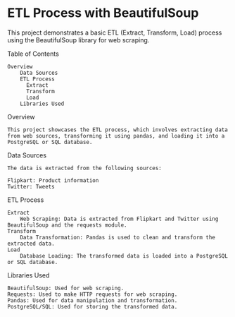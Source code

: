 # ETL Process with BeautifulSoup

This project demonstrates a basic ETL (Extract, Transform, Load) process using the BeautifulSoup library for web scraping.

Table of Contents

    Overview
        Data Sources
        ETL Process
          Extract
          Transform
          Load
        Libraries Used

Overview

    This project showcases the ETL process, which involves extracting data from web sources, transforming it using pandas, and loading it into a PostgreSQL or SQL database.
    
Data Sources

    The data is extracted from the following sources:

    Flipkart: Product information
    Twitter: Tweets
    
ETL Process

    Extract
        Web Scraping: Data is extracted from Flipkart and Twitter using BeautifulSoup and the requests module.
    Transform
        Data Transformation: Pandas is used to clean and transform the extracted data.
    Load
        Database Loading: The transformed data is loaded into a PostgreSQL or SQL database.

Libraries Used

    BeautifulSoup: Used for web scraping.
    Requests: Used to make HTTP requests for web scraping.
    Pandas: Used for data manipulation and transformation.
    PostgreSQL/SQL: Used for storing the transformed data.

